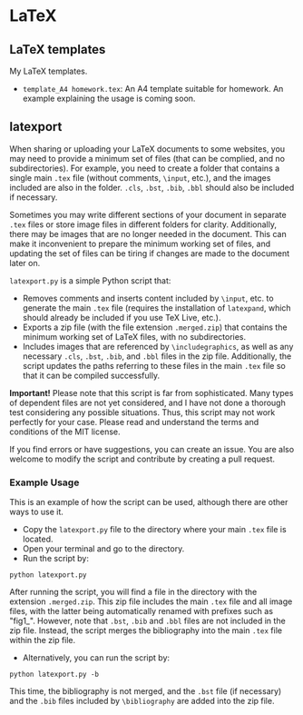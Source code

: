 # LaTeX
## LaTeX templates
My LaTeX templates.
- `template_A4 homework.tex`: An A4 template suitable for homework. An example explaining the usage is coming soon.

## latexport
When sharing or uploading your LaTeX documents to some websites, you may need to provide a minimum set of files (that can be complied, and no subdirectories). For example, you need to create a folder that contains a single main `.tex` file (without comments, `\input`, etc.), and the images included are also in the folder. `.cls`, `.bst`, `.bib`, `.bbl` should also be included if necessary. 

Sometimes you may write different sections of your document in separate `.tex` files or store image files in different folders for clarity. Additionally, there may be images that are no longer needed in the document. This can make it inconvenient to prepare the minimum working set of files, and updating the set of files can be tiring if changes are made to the document later on.

 `latexport.py` is a simple Python script that:
- Removes comments and inserts content included by `\input`, etc. to generate the main `.tex` file (requires the installation of `latexpand`, which should already be included if you use TeX Live, etc.).
- Exports a zip file (with the file extension `.merged.zip`) that contains the minimum working set of LaTeX files, with no subdirectories.
- Includes images that are referenced by `\includegraphics`, as well as any necessary `.cls`, `.bst`, `.bib`, and `.bbl` files in the zip file. Additionally, the script updates the paths referring to these files in the main `.tex` file so that it can be compiled successfully.

**Important!** Please note that this script is far from sophisticated. Many types of dependent files are not yet considered, and I have not done a thorough test considering any possible situations. Thus, this script may not work perfectly for your case. Please read and understand the terms and conditions of the MIT license. 

If you find errors or have suggestions, you can create an issue. You are also welcome to modify the script and contribute by creating a pull request.

### Example Usage
This is an example of how the script can be used, although there are other ways to use it.

- Copy the `latexport.py` file to the directory where your main `.tex` file is located.
- Open your terminal and go to the directory.
- Run the script by:
```
python latexport.py
```
After running the script, you will find a file in the directory with the extension `.merged.zip`. This zip file includes the main `.tex` file and all image files, with the latter being automatically renamed with prefixes such as "fig1_". However, note that `.bst`, `.bib` and `.bbl` files are not included in the zip file. Instead, the script merges the bibliography into the main `.tex` file within the zip file.
- Alternatively, you can run the script by:
```
python latexport.py -b
```
This time, the bibliography is not merged, and the `.bst` file (if necessary) and the `.bib` files included by `\bibliography` are added into the zip file.
